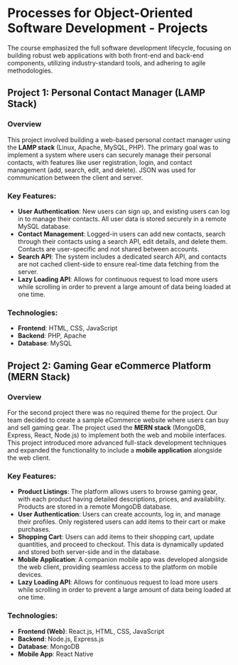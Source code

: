 # Processes for Object-Oriented Software Development - Projects

The course emphasized the full software development lifecycle, focusing on building robust web applications with both front-end and back-end components, utilizing industry-standard tools, and adhering to agile methodologies.

## Project 1: Personal Contact Manager (LAMP Stack)

### Overview
This project involved building a web-based personal contact manager using the **LAMP stack** (Linux, Apache, MySQL, PHP). The primary goal was to implement a system where users can securely manage their personal contacts, with features like user registration, login, and contact management (add, search, edit, and delete). JSON was used for communication between the client and server.

### Key Features:
- **User Authentication**: New users can sign up, and existing users can log in to manage their contacts. All user data is stored securely in a remote MySQL database.
- **Contact Management**: Logged-in users can add new contacts, search through their contacts using a search API, edit details, and delete them. Contacts are user-specific and not shared between accounts.
- **Search API**: The system includes a dedicated search API, and contacts are not cached client-side to ensure real-time data fetching from the server.
- **Lazy Loading API**: Allows for continuous request to load more users while scrolling in order to prevent a large amount of data being loaded at one time. 

### Technologies:
- **Frontend**: HTML, CSS, JavaScript
- **Backend**: PHP, Apache
- **Database**: MySQL

## Project 2: Gaming Gear eCommerce Platform (MERN Stack)

### Overview
For the second project there was no required theme for the project. Our team decided to create a sample eCommerce website where users can buy and sell gaming gear. The project used the **MERN stack** (MongoDB, Express, React, Node.js) to implement both the web and mobile interfaces. This project introduced more advanced full-stack development techniques and expanded the functionality to include a **mobile application** alongside the web client.

### Key Features:
- **Product Listings**: The platform allows users to browse gaming gear, with each product having detailed descriptions, prices, and availability. Products are stored in a remote MongoDB database.
- **User Authentication**: Users can create accounts, log in, and manage their profiles. Only registered users can add items to their cart or make purchases.
- **Shopping Cart**: Users can add items to their shopping cart, update quantities, and proceed to checkout. This data is dynamically updated and stored both server-side and in the database.
- **Mobile Application**: A companion mobile app was developed alongside the web client, providing seamless access to the platform on mobile devices.
- **Lazy Loading API**: Allows for continuous request to load more users while scrolling in order to prevent a large amount of data being loaded at one time. 

  
### Technologies:
- **Frontend (Web)**: React.js, HTML, CSS, JavaScript
- **Backend**: Node.js, Express.js
- **Database**: MongoDB
- **Mobile App**: React Native

